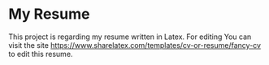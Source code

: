 # My Resume

This project is regarding my resume written in Latex. For editing You can visit the site  https://www.sharelatex.com/templates/cv-or-resume/fancy-cv  to edit this resume.
